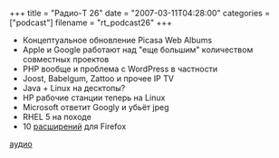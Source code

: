 +++
title = "Радио-T 26"
date = "2007-03-11T04:28:00"
categories = ["podcast"]
filename = "rt_podcast26"
+++


- Концептуальное обновление Picasa Web Albums
- Apple и Google работают над "еще большим" количеством совместных проектов
- PHP вообще и проблема с WordPress в частности
- Joost, Babelgum, Zattoo и прочее IP TV
- Java + Linux на десктопы?
- HP рабочие станции теперь на Linux
- Microsoft ответит Googlу и убьёт jpeg
- RHEL 5 на походе
- 10 [расширений]("http://www.lifehack.org/articles/productivity/top-10-firefox-extensions-to-improve-your-productivity.html) для Firefox

[аудио](http://cdn.radio-t.com/rt_podcast26.mp3)
<audio src="http://cdn.radio-t.com/rt_podcast26.mp3" preload="none"></audio>
